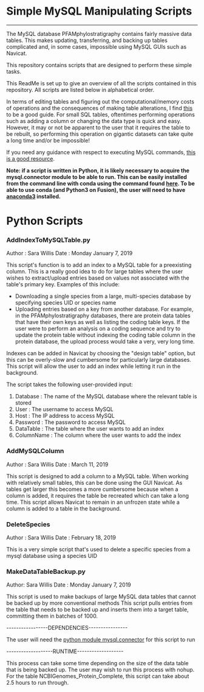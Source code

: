 

# Simple MySQL Manipulating Scripts
--------------------------------------

The MySQL database PFAMphylostratigraphy contains fairly massive data tables. This makes updating, transferring, and backing up tables complicated and, in some cases, impossible using MySQL GUIs such as Navicat.

This repository contains scripts that are designed to perform these simple tasks. 

This ReadMe is set up to give an overview of all the scripts contained in this repository. All scripts are listed below in alphabetical order.

In terms of editing tables and figuring out the computational/memory costs of operations and the consequences of making table alterations, I find [this](https://dev.mysql.com/doc/refman/5.6/en/innodb-online-ddl-operations.html) to be a good guide. For small SQL tables, oftentimes performing operations such as adding a column or changing the data type is quick and easy. However, it may or not be apparent to the user that it requires the table to be rebuilt, so performing this operation on gigantic datasets can take quite a long time and/or be impossible!

If you need any guidance with respect to executing MySQL commands, [this is a good resource](https://www.w3schools.com/sql/sql_delete.asp).

**Note: if a script is written in Python, it is likely necessary to acquire the mysql.connector module to be able to run. This can be easily installed from the command line with conda using the command found [here](https://anaconda.org/anaconda/mysql-connector-python). To be able to use conda (and Python3 on Fusion), the user will need to have [anaconda3](https://www.anaconda.com/download/) installed.**

# Python Scripts

### AddIndexToMySQLTable.py

Author : Sara Willis
Date   : Monday January 7, 2019

This script's function is to add an index to a MySQL table for a preexisting column. This is a really good idea to do for large tables where the user wishes to extract/upload entries based on values not associated with the table's primary key. Examples of this include:

   - Downloading a single species from a large, multi-species database by specifying species UID or species name
   - Uploading entries based on a key from another database. For example, in the PFAMphylostratigraphy databases, there are protein data tables that have their own keys as well as listing the coding table keys. If the user were to perform an analysis on a coding sequence and try to update the protein table without indexing the coding table column in the protein database, the upload process would take a very, very long time. 

Indexes can be added in Navicat by choosing the "design table" option, but this can be overly-slow and cumbersome for particularly large databases. This script will allow the user to add an index while letting it run in the background.

The script takes the following user-provided input:

   1) Database   : The name of the MySQL database where the relevant table is stored
   2) User       : The username to access MySQL
   3) Host       : The IP address to access MySQL
   4) Password   : The password to access MySQL
   5) DataTable  : The table where the user wants to add an index
   6) ColumnName : The column where the user wants to add the index

### AddMySQLColumn

Author : Sara Willis
Date   : March 11, 2019

This script is designed to add a column to a MySQL table. When working with relatively small tables, this can be done using the GUI Navicat. As tables get larger this becomes a more cumbersome because when a column is added, it requires the table be recreated which can take a long time. This script allows Navicat to remain in an unfrozen state while a column is added to a table in the background.

### DeleteSpecies

Author : Sara Willis
Date   : February 18, 2019

This is a very simple script that's used to delete a specific species from a mysql database using a species UID

### MakeDataTableBackup.py

Author: Sara Willis
Date  : Monday January 7, 2019

This script is used to make backups of large MySQL data tables that cannot be backed up by more conventional methods
This script pulls entries from the table that needs to be backed up and inserts them into a target table, committing them in batches of 1000.

-----------------DEPENDENCIES----------------

The user will need the [python module mysql.connector](https://anaconda.org/anaconda/mysql-connector-python) for this script to run 


-------------------RUNTIME-------------------

This process can take some time depending on the size of the data table that is being backed up. The user may wish to run this process with nohup. For the table NCBIGenomes_Protein_Complete, this script can take about 2.5 hours to run through.

